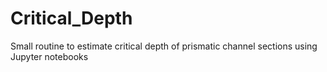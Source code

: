 # Critical_Depth
Small routine to estimate critical depth of prismatic channel sections using Jupyter notebooks
